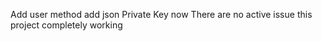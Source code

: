 Add user method 
add json Private Key
now There are no active issue this project completely working
